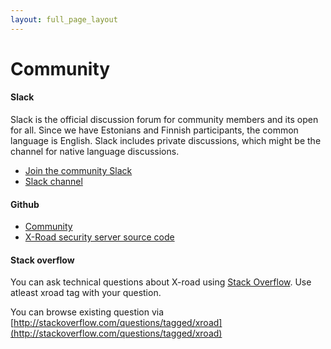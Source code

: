 ```yaml
---
layout: full_page_layout
---
```

Community
============

#### Slack
Slack is the official discussion forum for community members and its open for all. Since we have Estonians and Finnish participants, the common language is English. Slack includes private discussions, which might be the channel for native language discussions.

* [Join the community Slack](https://joinxroadcommunity.herokuapp.com/)
* [Slack channel](jointxroad.slack.com)


#### Github
* [Community](https://github.com/jointxroad)
* [X-Road security server source code](https://github.com/vrk-kpa/xroad-public)

#### Stack overflow
You can ask technical questions about X-road using [Stack Overflow](http://stackoverflow.com/questions/ask?tags=xroad).
Use atleast xroad tag with your question.

You can browse existing question via [http://stackoverflow.com/questions/tagged/xroad](http://stackoverflow.com/questions/tagged/xroad)
